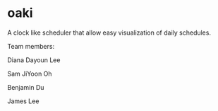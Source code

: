 oaki
====

A clock like scheduler that allow easy  visualization of daily schedules. 

Team members:

Diana Dayoun Lee

Sam JiYoon Oh

Benjamin Du

James Lee